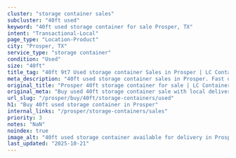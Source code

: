 ```yaml
---
cluster: "storage container sales"
subcluster: "40ft used"
keyword: "40ft used storage container for sale Prosper, TX"
intent: "Transactional-Local"
page_type: "Location-Product"
city: "Prosper, TX"
service_type: "storage container"
condition: "Used"
size: "40ft"
title_tag: "40ft 9t7 Used storage container Sales in Prosper | LC Container"
meta_description: "40ft used storage container sales in Prosper. Fast delivery, competitive pricing. Serving storage containers area. Quote ID: O5O. Call (214) 524-4168 for your free quote today."
original_title: "Prosper 40ft storage container for sale | LC Container"
original_meta: "Buy used 40ft storage container sale with local delivery in Prosper, TX. LC Container — local Since 2003. Request a fast quote today."
url_slug: "/prosper/buy/40ft/storage-containers/used"
h1: "Buy 40ft used storage container in Prosper"
internal_links: "/prosper/storage-containers/sales"
priority: 3
notes: "NaN"
noindex: true
image_alt: "40ft used storage container available for delivery in Prosper"
last_updated: "2025-10-21"
---
```


<!-- TODO: Add unique city/inventory copy, images, and internal links here. -->
